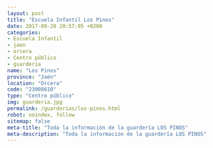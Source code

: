 ```yaml
---
layout: post
title: "Escuela Infantil Los Pinos"
date: 2017-09-20 20:57:05 +0200
categories:
- Escuela Infantil
- jaen
- orcera
- Centro público
- guarderia
name: "Los Pinos"
province: "Jaén"
location: "Orcera"
code: "23008610"
type: "Centro público"
img: guarderia.jpg
permalink: /guarderias/los-pinos.html
robot: noindex, follow
sitemap: false
meta-title: "Toda la información de la guardería LOS PINOS"
meta-description: "Toda la información de la guardería LOS PINOS"
---
```

